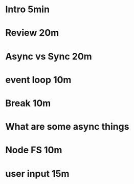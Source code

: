 # Intro 5min 

# Review 20m

# Async vs Sync 20m

# event loop 10m

# Break 10m

# What are some async things

# Node FS 10m

# user input 15m



